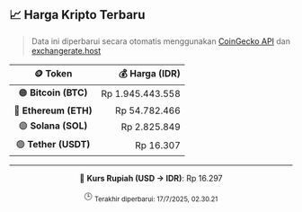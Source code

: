 

<!-- HARGA_KRIPTO -->
## 📈 Harga Kripto Terbaru

> Data ini diperbarui secara otomatis menggunakan [CoinGecko API](https://www.coingecko.com/) dan [exchangerate.host](https://exchangerate.host/)

<div align="center">

| 🪙 Token | 💰 Harga (IDR) |
|:------:|---------------:|
| 🟠 **Bitcoin (BTC)**   | Rp 1.945.443.558 |
| 🔵 **Ethereum (ETH)**  | Rp 54.782.466 |
| 🟣 **Solana (SOL)**    | Rp 2.825.849 |
| 🟢 **Tether (USDT)**   | Rp 16.307 |

---

💱 **Kurs Rupiah (USD → IDR)**: Rp 16.297

🕒 <sub>Terakhir diperbarui: 17/7/2025, 02.30.21</sub>

</div>
<!-- /HARGA_KRIPTO -->